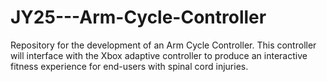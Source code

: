 # JY25---Arm-Cycle-Controller
Repository for the development of an Arm Cycle Controller. This controller will interface with the Xbox adaptive controller to produce an interactive fitness experience for end-users with spinal cord injuries.
